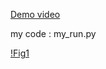 
[Demo video](https://www.youtube.com/watch?v=vCDoxPLdnzk) 

my code : my_run.py

[!Fig1]('./Videos/saved_0026.png')